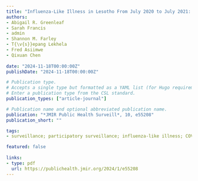```yaml
---
title: "Influenza-Like Illness in Lesotho From July 2020 to July 2021: Population-Based Participatory Surveillance Results"
authors:
- Abigail R. Greenleaf
- Sarah Francis
- admin
- Shannon M. Farley
- T{\v{s}}epang Lekhela
- Fred Asiimwe
- Qixuan Chen
  
date: "2024-11-18T00:00:00Z"
publishDate: "2024-11-18T00:00:00Z"

# Publication type.
# Accepts a single type but formatted as a YAML list (for Hugo requirements).
# Enter a publication type from the CSL standard.
publication_types: ["article-journal"]

# Publication name and optional abbreviated publication name.
publication: "*JMIR Public Health Surveill*, 10, e55208"
publication_short: ""

tags:
- surveillance; participatory surveillance; influenza-like illness; COVID-19; cell phone; sub-Saharan Africa; population-based; Lesotho; SARS-CoV-2; technology; epidemiology; adult; data collection; innovation; mobile phone; cellphone

featured: false
    
links:
- type: pdf
  url: https://publichealth.jmir.org/2024/1/e55208
---
```

